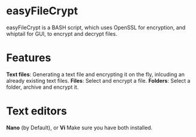 # easyFileCrypt
easyFileCrypt is a BASH script, which uses OpenSSL for encryption, and whiptail for GUI, to encrypt and decrypt files.

# Features
**Text files**: Generating a text file and encrypting it on the fly, inlcuding an already existing text files.
**Files**: Select and encrypt a file.
**Folders**: Select a folder, archive and encrypt it.

# Text editors
**Nano** (by Default), or **Vi**
Make sure you have both installed.
